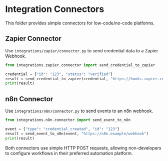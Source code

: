 # Integration Connectors

This folder provides simple connectors for low-code/no-code platforms.

## Zapier Connector

Use `integrations/zapier/connector.py` to send credential data to a Zapier Webhook.

```python
from integrations.zapier.connector import send_credential_to_zapier

credential = {"id": "123", "status": "verified"}
result = send_credential_to_zapier(credential, "https://hooks.zapier.com/...")
print(result)
```

## n8n Connector

Use `integrations/n8n/connector.py` to send events to an n8n webhook.

```python
from integrations.n8n.connector import send_event_to_n8n

event = {"type": "credential_created", "id": "123"}
result = send_event_to_n8n(event, "https://n8n.example/webhook")
print(result)
```

Both connectors use simple HTTP POST requests, allowing non-developers to configure workflows in their preferred automation platform.

